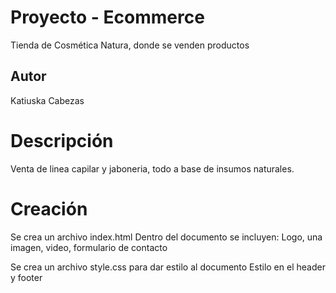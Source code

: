 # Proyecto - Ecommerce
Tienda de Cosmética Natura, donde se venden productos

## Autor
Katiuska Cabezas

# Descripción
Venta de linea capilar y jaboneria, todo a base de insumos naturales.

# Creación
Se crea un archivo index.html
Dentro del documento se incluyen: Logo, una imagen, video, formulario de contacto

Se crea un archivo style.css para dar estilo al documento
Estilo en el header y footer


